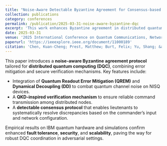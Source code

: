 ```yaml
---
title: "Noise-Aware Detectable Byzantine Agreement for Consensus-based Distributed Quantum Computing"
collection: publications
category: conferences
permalink: /publication/2025-03-31-noise-aware-byzantine-dqc
excerpt: 'This work enhances Byzantine agreement in distributed quantum systems with error mitigation and verification mechanisms for secure consensus.'
date: 2025-03-31
venue: '2025 International Conference on Quantum Communications, Networking, and Computing (QCNC)'
paperurl: 'https://ieeexplore.ieee.org/document/11000189'
citation: 'Chen, Kuan-Cheng; Prest, Matthew; Burt, Felix; Yu, Shang; &amp; Leung, Kin K. (2025). &quot;Noise-Aware Detectable Byzantine Agreement for Consensus-based Distributed Quantum Computing.&quot; <i>Proceedings of the 2025 International Conference on Quantum Communications, Networking, and Computing (QCNC)</i>, 210–215.'
---
```


This paper introduces a **noise-aware Byzantine agreement protocol** tailored for **distributed quantum computing (DQC)**, combining error mitigation and secure verification mechanisms. Key features include:

* Integration of **Quantum Readout Error Mitigation (QREM)** and **Dynamical Decoupling (DD)** to combat quantum channel noise on NISQ devices.  
* A **QKD-inspired verification mechanism** to ensure reliable command transmission among distributed nodes.  
* A **detectable consensus protocol** that enables lieutenants to systematically resolve discrepancies based on the commander’s input and network configuration.

Empirical results on IBM quantum hardware and simulations confirm enhanced **fault tolerance**, **security**, and **scalability**, paving the way for robust DQC coordination in adversarial settings.

